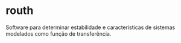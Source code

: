 # routh
Software para determinar estabilidade e características de sistemas modelados como função de transferência.
